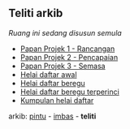 ## Teliti arkib

*Ruang ini sedang disusun semula*

* [Papan Projek 1 - Rancangan](ta/pp1.md)
* [Papan Projek 2 - Pencapaian](ta/pp2.md)
* [Papan Projek 3 - Semasa](ta/pp3.md)
* [Helai daftar awal](ta/ha.md)
* [Helai daftar beregu](ta/hb.md)
* [Helai daftar beregu terperinci](ta/hb10.md)
* [Kumpulan helai daftar](ta/kh.md)

arkib: [pintu][0] - [imbas][1] - **teliti**

  [0]: pintu.md
  [1]: teliti.md
